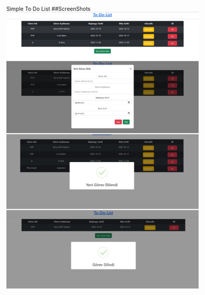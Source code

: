 Simple To Do List
##ScreenShots
![todo](todo/todo-1.JPG)
![todo](todo/todo-2.JPG)
![todo](todo/todo-3.JPG)
![todo](todo/todo-4.JPG)
